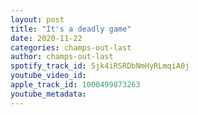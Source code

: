 ```yaml
---
layout: post
title: "It's a deadly game"
date: 2020-11-22
categories: champs-out-last
author: champs-out-last
spotify_track_id: 5jk4iRSRDbNmHyRLmqiA0j
youtube_video_id: 
apple_track_id: 1000499873263
youtube_metadata: 
---
```

